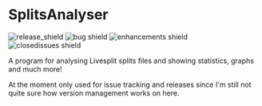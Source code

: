 # SplitsAnalyser

![release_shield](https://img.shields.io/github/v/release/noahkra/splitsanalyser?include_prereleases) ![bug shield](https://img.shields.io/github/issues-raw/noahkra/splitsanalyser/bug) ![enhancements shield](https://img.shields.io/github/issues-raw/noahkra/splitsanalyser/enhancement) ![closedissues shield](https://img.shields.io/github/issues-closed-raw/noahkra/splitsanalyser?color=green)

A program for analysing Livesplit splits files and showing statistics, graphs and much more!

At the moment only used for issue tracking and releases since I'm still not quite sure how version management works on here.

